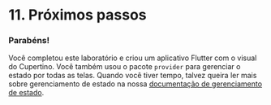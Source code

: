 # 11. Próximos passos

### Parabéns!

Você completou este laboratório e criou um aplicativo Flutter com o visual do Cupertino. Você também usou o pacote `provider` para gerenciar o estado por todas as telas. Quando você tiver tempo, talvez queira ler mais sobre gerenciamento de estado na nossa [documentação de gerenciamento de estado](https://flutter.dev/docs/development/data-and-backend/state-mgmt/intro).

